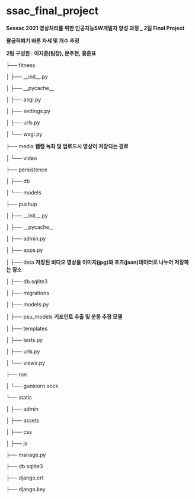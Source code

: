 # ssac_final_project

**Sessac 2021 영상처리를 위한 인공지능SW개발자 양성 과정 _ 2팀 Final Project**

**팔굽혀펴기 바른 자세 및 개수 추정** 

**2팀 구성원 : 이지훈(팀장), 문주현, 홍훈표**

├── fitness

│   ├── \_\_init\_\_.py

│   ├── \_\_pycache\_\_

│   ├── asgi.py

│   ├── settings.py

│   ├── urls.py

│   └── wsgi.py

├── media **웹캠 녹화 및 업로드시 영상이 저장되는 경로**

│   └── video

├── persistence

│   ├── db

│   └── models

├── pushup

│   ├── \_\_init\_\_.py

│   ├── \_\_pycache__

│   ├── admin.py

│   ├── apps.py

│   ├── data **저장된 비디오 영상을 이미지(jpg)와 포즈(json)데이터로 나누어 저장하는 장소**

│   ├── db.sqlite3

│   ├── migrations

│   ├── models.py

│   ├── psu_models **키포인트 추출 및 운동 추정 모델**

│   ├── templates

│   ├── tests.py

│   ├── urls.py

│   └── views.py

├── run

│   └── gunicorn.sock

└── static

│   ├──  admin

│   ├── assets

│   ├── css

│   ├── js

├── manage.py

├── db.sqlite3

├── django.crt

├── django.key


